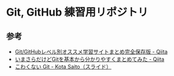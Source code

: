 # Git, GitHub 練習用リポジトリ

## 参考
- [Git/GitHubレベル別オススメ学習サイトまとめ完全保存版 - Qiita](https://qiita.com/thinkalot/items/b3c2e9060f46f5d4ea46#%E4%B8%AD%E7%B4%9A%E8%80%85)
- [いまさらだけどGitを基本から分かりやすくまとめてみた - Qiita](https://qiita.com/gold-kou/items/7f6a3b46e2781b0dd4a0)
- [こわくない Git - Kota Saito（スライド）](https://www.slideshare.net/kotas/git-15276118)
